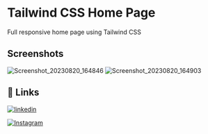 
# Tailwind CSS Home Page

Full responsive home page using Tailwind CSS

## Screenshots

![Screenshot_20230820_164846](https://github.com/AbuZaid55/Image_Gallery/assets/115403447/9822cca6-9479-466c-9fc0-46fe790ddf60)
 ![Screenshot_20230820_164903](https://github.com/AbuZaid55/Image_Gallery/assets/115403447/81f5e844-52f5-49c5-bcfa-3bf96d99d437)


## 🔗 Links
[![linkedin](https://img.shields.io/badge/linkedin-0A66C2?style=for-the-badge&logo=linkedin&logoColor=white)](https://www.linkedin.com/in/abu-zaid-83a7b023b)

[![Instagram](https://img.shields.io/badge/instagram-0A66C2?style=for-the-badge&logo=Instagram&logoColor=white)](https://www.instagram.com/its_abuzaid786/)
